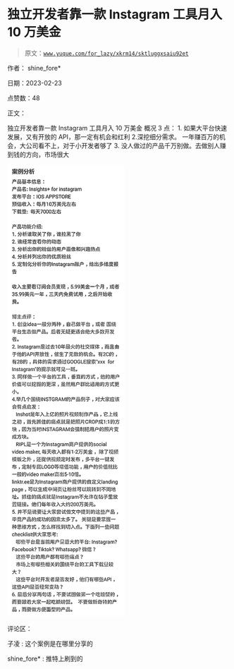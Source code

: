 # 独立开发者靠一款 Instagram 工具月入 10 万美金

> 原文：[`www.yuque.com/for_lazy/xkrm14/sktluggxsaiu92et`](https://www.yuque.com/for_lazy/xkrm14/sktluggxsaiu92et)

作者： shine_fore*

日期：2023-02-23

点赞数：48

正文：

独立开发者靠一款 Instagram 工具月入 10 万美金 概况 3 点： 1\. 如果大平台快速发展，又有开放的 API，那一定有机会和红利 2.深挖细分需求。 一年赚百万的机会，大公司看不上，对于小开发者够了 3\. 没人做过的产品千万别做。去做别人赚到钱的方向，市场很大

![](img/1fe7be06e33a0e1e4789ad6baaf25491.png)  

评论区：

子凌 : 这个案例是在哪里分享的

shine_fore* : 推特上刷到的



